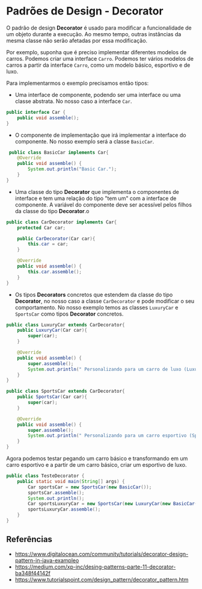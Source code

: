 # Padrões de Design - Decorator

O padrão de design **Decorator** é usado para modificar a funcionalidade de um objeto
durante a execução. Ao mesmo tempo, outras instâncias da mesma classe não serão afetadas
por essa modificação.

Por exemplo, suponha que é preciso implementar diferentes modelos de carros. Podemos
criar uma interface ``Carro``. Podemos ter vários modelos de carros a partir da interface
``Carro``, como um modelo básico, esportivo e de luxo.

Para implementarmos o exemplo precisamos então tipos:

- Uma interface de componente, podendo ser uma interface ou uma classe abstrata.
  No nosso caso a interface ``Car``.
```java
public interface Car {
    public void assemble();
}
```

- O componente de implementação que irá implementar a interface do componente. No nosso
  exemplo será a classe ``BasicCar``.
```java
 public class BasicCar implements Car{
    @Override
    public void assemble() {
        System.out.println("Basic Car.");
    }
}
```
- Uma classe do tipo **Decorator** que implementa o componentes de interface e tem uma relação
  do tipo "tem um" com a interface de componente. A variável do componente deve ser acessível
  pelos filhos da classe do tipo **Decorator**.o
```java
public class CarDecorator implements Car{
    protected Car car;

    public CarDecorator(Car car){
        this.car = car;
    }

    @Override
    public void assemble() {
        this.car.assemble();
    }
}
```

- Os tipos **Decorators** concretos que estendem da classe do tipo **Decorator**, no nosso caso
  a classe ``CarDecorator`` e pode modificar o seu comportamento. No nosso exemplo temos as classes
  ``LuxuryCar`` e ``SportsCar`` como tipos **Decorator** concretos.

```java
public class LuxuryCar extends CarDecorator{
    public LuxuryCar(Car car){
        super(car);
    }

    @Override
    public void assemble() {
        super.assemble();
        System.out.println(" Personalizando para um carro de luxo (Luxury Car)");
    }
}

public class SportsCar extends CarDecorator{
    public SportsCar(Car car){
        super(car);
    }

    @Override
    public void assemble() {
        super.assemble();
        System.out.println(" Personalizando para um carro esportivo (Sports Car)");
    }
}
```
Agora podemos testar pegando um carro básico e transformando em um carro esportivo e a partir
de um carro básico, criar um esportivo de luxo.

```java
public class TesteDecorator {
    public static void main(String[] args) {
        Car sportsCar = new SportsCar(new BasicCar());
        sportsCar.assemble();
        System.out.println();
        Car sportsLuxuryCar = new SportsCar(new LuxuryCar(new BasicCar()));
        sportsLuxuryCar.assemble();
    }
}
```
## Referências

- https://www.digitalocean.com/community/tutorials/decorator-design-pattern-in-java-exampleo
- https://medium.com/xp-inc/desing-patterns-parte-11-decorator-ba348f44142f
- https://www.tutorialspoint.com/design_pattern/decorator_pattern.htm


